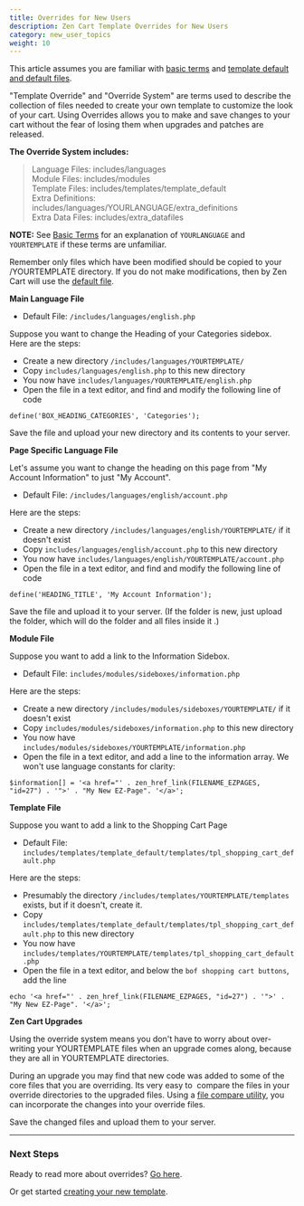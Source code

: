 ```yaml
---
title: Overrides for New Users
description: Zen Cart Template Overrides for New Users
category: new_user_topics
weight: 10
---
```


This article assumes you are familiar with 
[basic terms](/user/first_steps/basic_terms/) and [template default and default files](/user/first_steps/overrides/). 

"Template Override" and "Override System" are terms used to describe the collection of files needed to create your own template to customize the look of your cart. Using Overrides allows you to make and save changes to your cart without the fear of losing them when upgrades and patches are released. 

**The Override System includes:**  

> Language Files: includes/languages  
> Module Files: includes/modules  
> Template Files: includes/templates/template_default  
> Extra Definitions: includes/languages/YOURLANGUAGE/extra_definitions  
> Extra Data Files: includes/extra_datafiles


**NOTE:** See [Basic Terms](/user/first_steps/basic_terms/) for an 
explanation of `YOURLANGUAGE` and `YOURTEMPLATE` if these terms are 
unfamiliar. 


Remember only files which have been modified should be copied to your /YOURTEMPLATE directory. If you do not make modifications, then by Zen Cart will use the [default file](/user/first_steps/overrides/#default-files).  

**Main Language File**  

*   Default File: `/includes/languages/english.php`

Suppose you want to change the Heading of your Categories sidebox.  
Here are the steps: 

- Create a new directory `/includes/languages/YOURTEMPLATE/`
- Copy `includes/languages/english.php` to this new directory  
- You now have `includes/languages/YOURTEMPLATE/english.php`
- Open the file in a text editor, and find and modify the following line of code  

```
define('BOX_HEADING_CATEGORIES', 'Categories');
```

Save the file and upload your new directory and its contents to your server.

**Page Specific Language File** 

Let's assume you want to change the heading on this page from "My Account Information" to just "My Account". 

- Default File: `/includes/languages/english/account.php`

Here are the steps: 

- Create a new directory `/includes/languages/english/YOURTEMPLATE/` if it doesn't exist 
- Copy `includes/languages/english/account.php` to this new directory  
- You now have `includes/languages/english/YOURTEMPLATE/account.php`
- Open the file in a text editor, and find and modify the following line of code  

```
define('HEADING_TITLE', 'My Account Information');
```

Save the file and upload it to your server.
(If the folder is new, just upload the folder, which will do 
the folder and all files inside it .) 

**Module File**  

Suppose you want to add a link to the Information Sidebox. 

- Default File: `includes/modules/sideboxes/information.php`

Here are the steps: 

- Create a new directory `/includes/modules/sideboxes/YOURTEMPLATE/` if it doesn't exist 
- Copy `includes/modules/sideboxes/information.php` to this new directory  
- You now have `includes/modules/sideboxes/YOURTEMPLATE/information.php`
- Open the file in a text editor, and add a line to the information array.  We won't use language constants for clarity: 

```
$information[] = '<a href="' . zen_href_link(FILENAME_EZPAGES, "id=27") . '">' . "My New EZ-Page". '</a>';
```

**Template File**  

Suppose you want to add a link to the Shopping Cart Page 

- Default File: `includes/templates/template_default/templates/tpl_shopping_cart_default.php` 

Here are the steps: 

- Presumably the directory `/includes/templates/YOURTEMPLATE/templates` exists, but if it doesn't, create it. 
- Copy `includes/templates/template_default/templates/tpl_shopping_cart_default.php` to this new directory  
- You now have `includes/templates/YOURTEMPLATE/templates/tpl_shopping_cart_default.php`
- Open the file in a text editor, and below the `bof shopping cart buttons`, add the line 

```
echo '<a href="' . zen_href_link(FILENAME_EZPAGES, "id=27") . '">' . "My New EZ-Page". '</a>';
```

**Zen Cart Upgrades**  

Using the override system means you don't have to worry about over-writing your YOURTEMPLATE files when an upgrade comes along, because they are all in YOURTEMPLATE directories.  

During an upgrade you may find that new code was added to some of the core files that you are overriding. Its very easy to  compare the files in your override directories to the upgraded files. Using a 
[file compare utility](/user/first_steps/useful_tools/#file-comparison-utility),
you can incorporate the changes into your override files.  

Save the changed files and upload them to your server.

--- 
### Next Steps
Ready to read more about overrides? [Go here](/user/template/template_overrides).

Or get started [creating your new template](/user/template/creating_template/).
